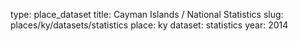 type: place_dataset
title: Cayman Islands / National Statistics
slug: places/ky/datasets/statistics
place: ky
dataset: statistics
year: 2014
